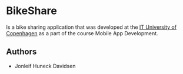 # BikeShare

Is a bike sharing application that was developed at the [IT University of Copenhagen](https://itu.dk) as a part of the course Mobile App Development.

## Authors

- Jonleif Huneck Davidsen  
